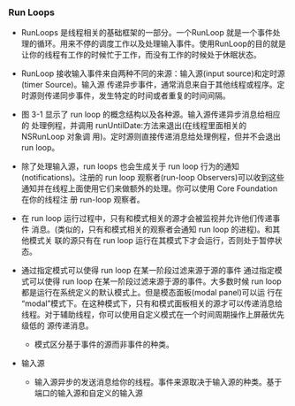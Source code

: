 ### Run Loops

* RunLoops 是线程相关的基础框架的一部分。一个RunLoop 就是一个事件处理的循环。用来不停的调度工作以及处理输入事件。使用RunLoop的目的就是让你的线程有工作的时候忙于工作，而没有工作的时候处于休眠状态。

* RunLoop 接收输入事件来自两种不同的来源：输入源(input source)和定时源(timer Source)。输入源 传递异步事件，通常消息来自于其他线程或程序。定时源则传递同步事件，发生特定的时间或者重复的时间间隔。

* 图 3-1 显示了 run loop 的概念结构以及各种源。输入源传递异步消息给相应的 处理例程，并调用 runUntilDate:方法来退出(在线程里面相关的 NSRunLoop 对象调 用)。定时源则直接传递消息给处理例程，但并不会退出 run loop。

* 除了处理输入源，run loops 也会生成关于 run loop 行为的通知 (notifications)。注册的 run loop 观察者(run-loop Observers)可以收到这些通知并在线程上面使用它们来做额外的处理。你可以使用 Core Foundation 在你的线程注 册 run-loop 观察者。

* 在 run loop 运行过程中，只有和模式相关的源才会被监视并允许他们传递事件 消息。(类似的，只有和模式相关的观察者会通知 run loop 的进程)。和其他模式关 联的源只有在 run loop 运行在其模式下才会运行，否则处于暂停状态。 

* 通过指定模式可以使得 run loop 在某一阶段过滤来源于源的事件 通过指定模式可以使得 run loop 在某一阶段过滤来源于源的事件。大多数时候 run loop 都是运行在系统定义的默认模式上。但是模态面板(modal panel)可以运 行在 “modal”模式下。在这种模式下，只有和模式面板相关的源才可以传递消息给 线程。对于辅助线程，你可以使用自定义模式在一个时间周期操作上屏蔽优先级低的 源传递消息。
	* 模式区分基于事件的源而非事件的种类。

* 输入源
	* 输入源异步的发送消息给你的线程。事件来源取决于输入源的种类。基于端口的输入源和自定义的输入源 